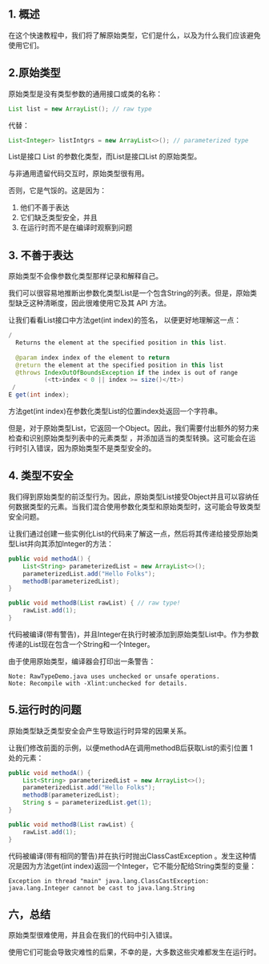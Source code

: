 ## 1. 概述

在这个快速教程中，我们将了解原始类型，它们是什么，以及为什么我们应该避免使用它们。

## 2.原始类型

原始类型是没有类型参数的通用接口或类的名称：

```java
List list = new ArrayList(); // raw type
```

代替：

```java
List<Integer> listIntgrs = new ArrayList<>(); // parameterized type
```

List<Integer>是接口 List<E> 的参数化类型，而List是接口List <E> 的原始类型。

与非通用遗留代码交互时，原始类型很有用。

否则，它是气馁的。这是因为：

1.  他们不善于表达
2.  它们缺乏类型安全，并且
3.  在运行时而不是在编译时观察到问题

## 3. 不善于表达

原始类型不会像参数化类型那样记录和解释自己。

我们可以很容易地推断出参数化类型List<String>是一个包含String的列表。但是，原始类型缺乏这种清晰度，因此很难使用它及其 API 方法。

让我们看看List接口中方法get(int index)的签名， 以便更好地理解这一点：

```java
/
  Returns the element at the specified position in this list.
 
  @param index index of the element to return
  @return the element at the specified position in this list
  @throws IndexOutOfBoundsException if the index is out of range
          (<tt>index < 0 || index >= size()</tt>)
 /
E get(int index);
```

方法get(int index)在参数化类型List<String>的位置index处返回一个字符串。

但是，对于原始类型List，它返回一个Object。因此，我们需要付出额外的努力来检查和识别原始类型列表中的元素类型 ，并添加适当的类型转换。这可能会在运行时引入错误，因为原始类型不是类型安全的。

## 4. 类型不安全

我们得到原始类型的前泛型行为。因此，原始类型List接受Object并且可以容纳任何数据类型的元素。当我们混合使用参数化类型和原始类型时，这可能会导致类型安全问题。

让我们通过创建一些实例化List<String>的代码来了解这一点，然后将其传递给接受原始类型List并向其添加Integer的方法：

```java
public void methodA() {
    List<String> parameterizedList = new ArrayList<>();
    parameterizedList.add("Hello Folks");
    methodB(parameterizedList);
}

public void methodB(List rawList) { // raw type!
    rawList.add(1);
}
```

代码被编译(带有警告)，并且Integer在执行时被添加到原始类型List中。作为参数传递的List<String>现在包含一个String和一个Integer。

由于使用原始类型，编译器会打印出一条警告：

```plaintext
Note: RawTypeDemo.java uses unchecked or unsafe operations.
Note: Recompile with -Xlint:unchecked for details.
```

## 5.运行时的问题

原始类型缺乏类型安全会产生导致运行时异常的因果关系。

让我们修改前面的示例，以便methodA在调用methodB后获取List<String>的索引位置 1 处的元素：

```java
public void methodA() {
    List<String> parameterizedList = new ArrayList<>();
    parameterizedList.add("Hello Folks");
    methodB(parameterizedList);
    String s = parameterizedList.get(1);
}

public void methodB(List rawList) {
    rawList.add(1);
}
```

代码被编译(带有相同的警告)并在执行时抛出ClassCastException 。发生这种情况是因为方法get(int index)返回一个Integer，它不能分配给String类型的变量：

```plaintext
Exception in thread "main" java.lang.ClassCastException: java.lang.Integer cannot be cast to java.lang.String
```

## 六，总结

原始类型很难使用，并且会在我们的代码中引入错误。

使用它们可能会导致灾难性的后果，不幸的是，大多数这些灾难都发生在运行时。